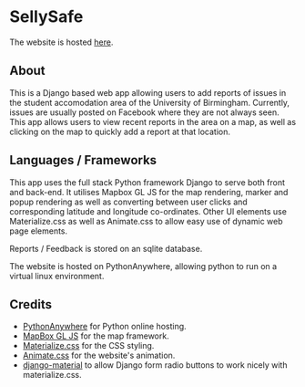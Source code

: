 # SellySafe
The website is hosted [here](http://danielbatchford1.pythonanywhere.com/about).
## About
This is a Django based web app allowing users to add reports of issues in the student accomodation
area of the University of Birmingham. Currently, issues are usually posted on Facebook where they
are not always seen. This app allows users to view recent reports in the area on a map, as well
 as clicking on the map to quickly add a report at that location.

## Languages / Frameworks
This app uses the full stack Python framework Django to serve both front and back-end. It utilises Mapbox GL JS
for the map rendering, marker and popup rendering as well as converting between user clicks and corresponding
latitude and longitude co-ordinates. Other UI elements use Materialize.css as well as Animate.css to allow easy use of dynamic
web page elements.

Reports / Feedback is stored on an sqlite database.

The website is hosted on PythonAnywhere, allowing python to run on a virtual linux environment.

## Credits
- [PythonAnywhere](https://www.pythonanywhere.com/) for Python online hosting.
- [MapBox GL JS](https://www.mapbox.com/) for the map framework.
- [Materialize.css](https://materializecss.com/) for the CSS styling.
- [Animate.css](https://animate.style/) for the website's animation.
- [django-material](https://pypi.org/project/django-material/0.5.1/) to allow Django form radio buttons to work nicely with materialize.css.
